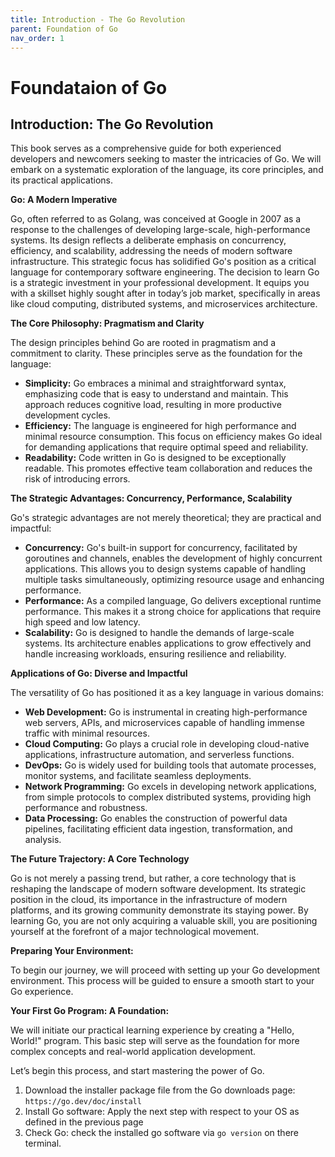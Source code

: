 ```yaml
---
title: Introduction - The Go Revolution
parent: Foundation of Go
nav_order: 1
---
```

# Foundataion of Go

## Introduction: The Go Revolution

This book serves as a comprehensive guide for both experienced developers and newcomers seeking to master the intricacies of Go. We will embark on a systematic exploration of the language, its core principles, and its practical applications.

**Go: A Modern Imperative**

Go, often referred to as Golang, was conceived at Google in 2007 as a response to the challenges of developing large-scale, high-performance systems. Its design reflects a deliberate emphasis on concurrency, efficiency, and scalability, addressing the needs of modern software infrastructure. This strategic focus has solidified Go's position as a critical language for contemporary software engineering.
The decision to learn Go is a strategic investment in your professional development. It equips you with a skillset highly sought after in today’s job market, specifically in areas like cloud computing, distributed systems, and microservices architecture.

**The Core Philosophy: Pragmatism and Clarity**

The design principles behind Go are rooted in pragmatism and a commitment to clarity. These principles serve as the foundation for the language:

*   **Simplicity:** Go embraces a minimal and straightforward syntax, emphasizing code that is easy to understand and maintain. This approach reduces cognitive load, resulting in more productive development cycles.
*   **Efficiency:** The language is engineered for high performance and minimal resource consumption. This focus on efficiency makes Go ideal for demanding applications that require optimal speed and reliability.
*   **Readability:** Code written in Go is designed to be exceptionally readable. This promotes effective team collaboration and reduces the risk of introducing errors.

**The Strategic Advantages: Concurrency, Performance, Scalability**

Go's strategic advantages are not merely theoretical; they are practical and impactful:

*   **Concurrency:** Go's built-in support for concurrency, facilitated by goroutines and channels, enables the development of highly concurrent applications. This allows you to design systems capable of handling multiple tasks simultaneously, optimizing resource usage and enhancing performance.
*   **Performance:** As a compiled language, Go delivers exceptional runtime performance. This makes it a strong choice for applications that require high speed and low latency.
*   **Scalability:** Go is designed to handle the demands of large-scale systems. Its architecture enables applications to grow effectively and handle increasing workloads, ensuring resilience and reliability.

**Applications of Go: Diverse and Impactful**

The versatility of Go has positioned it as a key language in various domains:

*   **Web Development:** Go is instrumental in creating high-performance web servers, APIs, and microservices capable of handling immense traffic with minimal resources.
*   **Cloud Computing:** Go plays a crucial role in developing cloud-native applications, infrastructure automation, and serverless functions.
*   **DevOps:** Go is widely used for building tools that automate processes, monitor systems, and facilitate seamless deployments.
*   **Network Programming:** Go excels in developing network applications, from simple protocols to complex distributed systems, providing high performance and robustness.
*   **Data Processing:** Go enables the construction of powerful data pipelines, facilitating efficient data ingestion, transformation, and analysis.

**The Future Trajectory: A Core Technology**

Go is not merely a passing trend, but rather, a core technology that is reshaping the landscape of modern software development. Its strategic position in the cloud, its importance in the infrastructure of modern platforms, and its growing community demonstrate its staying power. By learning Go, you are not only acquiring a valuable skill, you are positioning yourself at the forefront of a major technological movement.

**Preparing Your Environment:**

To begin our journey, we will proceed with setting up your Go development environment. This process will be guided to ensure a smooth start to your Go experience.

**Your First Go Program: A Foundation:**

We will initiate our practical learning experience by creating a "Hello, World!" program. This basic step will serve as the foundation for more complex concepts and real-world application development.

Let’s begin this process, and start mastering the power of Go.

1. Download the installer package file from the Go downloads page: `https://go.dev/doc/install`
2. Install Go software: Apply the next step with respect to your OS as defined in the previous page
3. Check Go: check the installed go software via `go version` on there terminal.